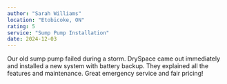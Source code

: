 ```yaml
---
author: "Sarah Williams"
location: "Etobicoke, ON"
rating: 5
service: "Sump Pump Installation"
date: 2024-12-03
---
```


Our old sump pump failed during a storm. DrySpace came out immediately and installed a new system with battery backup. They explained all the features and maintenance. Great emergency service and fair pricing!